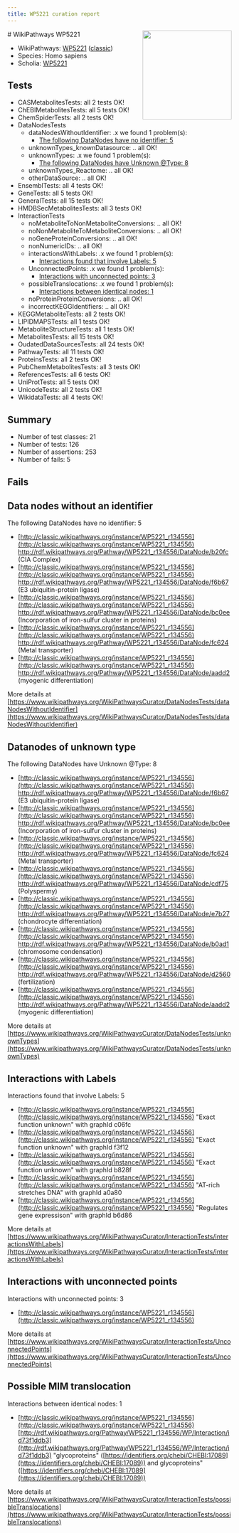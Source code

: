 ```yaml
---
title: WP5221 curation report
---
```


<img style="float: right; width: 200px" src="https://upload.wikimedia.org/wikipedia/commons/thumb/8/83/Wplogo_with_text_500.png/640px-Wplogo_with_text_500.png" />
# WikiPathways WP5221

* WikiPathways: [WP5221](https://wikipathways.org/pathways/WP5221) ([classic](https://classic.wikipathways.org/instance/WP5221))
* Species: Homo sapiens
* Scholia: [WP5221](https://scholia.toolforge.org/wikipathways/WP5221)
## Tests
* CASMetabolitesTests: all 2 tests OK!
* ChEBIMetabolitesTests: all 5 tests OK!
* ChemSpiderTests: all 2 tests OK!
* DataNodesTests
    * dataNodesWithoutIdentifier: .x we found 1 problem(s):
        * [The following DataNodes have no identifier: 5](#d2d32fa4)
    * unknownTypes_knownDatasource: .. all OK!
    * unknownTypes: .x we found 1 problem(s):
        * [The following DataNodes have Unknown @Type: 8](#839973e6)
    * unknownTypes_Reactome: .. all OK!
    * otherDataSource: .. all OK!
* EnsemblTests: all 4 tests OK!
* GeneTests: all 5 tests OK!
* GeneralTests: all 15 tests OK!
* HMDBSecMetabolitesTests: all 3 tests OK!
* InteractionTests
    * noMetaboliteToNonMetaboliteConversions: .. all OK!
    * noNonMetaboliteToMetaboliteConversions: .. all OK!
    * noGeneProteinConversions: .. all OK!
    * nonNumericIDs: .. all OK!
    * interactionsWithLabels: .x we found 1 problem(s):
        * [Interactions found that involve Labels: 5](#630d267c)
    * UnconnectedPoints: .x we found 1 problem(s):
        * [Interactions with unconnected points: 3](#35a61adb)
    * possibleTranslocations: .x we found 1 problem(s):
        * [Interactions between identical nodes: 1](#1c118206)
    * noProteinProteinConversions: .. all OK!
    * incorrectKEGGIdentifiers: .. all OK!
* KEGGMetaboliteTests: all 2 tests OK!
* LIPIDMAPSTests: all 1 tests OK!
* MetaboliteStructureTests: all 1 tests OK!
* MetabolitesTests: all 15 tests OK!
* OudatedDataSourcesTests: all 24 tests OK!
* PathwayTests: all 11 tests OK!
* ProteinsTests: all 2 tests OK!
* PubChemMetabolitesTests: all 3 tests OK!
* ReferencesTests: all 6 tests OK!
* UniProtTests: all 5 tests OK!
* UnicodeTests: all 2 tests OK!
* WikidataTests: all 4 tests OK!


## Summary

* Number of test classes: 21
* Number of tests: 126
* Number of assertions: 253
* Number of fails: 5

## Fails

<a name="d2d32fa4" />

## Data nodes without an identifier

The following DataNodes have no identifier: 5

* [http://classic.wikipathways.org/instance/WP5221_r134556](http://classic.wikipathways.org/instance/WP5221_r134556) http://rdf.wikipathways.org/Pathway/WP5221_r134556/DataNode/b20fc (CIA Complex)
* [http://classic.wikipathways.org/instance/WP5221_r134556](http://classic.wikipathways.org/instance/WP5221_r134556) http://rdf.wikipathways.org/Pathway/WP5221_r134556/DataNode/f6b67 (E3 ubiquitin-protein ligase)
* [http://classic.wikipathways.org/instance/WP5221_r134556](http://classic.wikipathways.org/instance/WP5221_r134556) http://rdf.wikipathways.org/Pathway/WP5221_r134556/DataNode/bc0ee (Incorporation of
iron-sulfur cluster in proteins)
* [http://classic.wikipathways.org/instance/WP5221_r134556](http://classic.wikipathways.org/instance/WP5221_r134556) http://rdf.wikipathways.org/Pathway/WP5221_r134556/DataNode/fc624 (Metal transporter)
* [http://classic.wikipathways.org/instance/WP5221_r134556](http://classic.wikipathways.org/instance/WP5221_r134556) http://rdf.wikipathways.org/Pathway/WP5221_r134556/DataNode/aadd2 (myogenic differentiation)


More details at [https://www.wikipathways.org/WikiPathwaysCurator/DataNodesTests/dataNodesWithoutIdentifier](https://www.wikipathways.org/WikiPathwaysCurator/DataNodesTests/dataNodesWithoutIdentifier)

<a name="839973e6" />

## Datanodes of unknown type

The following DataNodes have Unknown @Type: 8

* [http://classic.wikipathways.org/instance/WP5221_r134556](http://classic.wikipathways.org/instance/WP5221_r134556) http://rdf.wikipathways.org/Pathway/WP5221_r134556/DataNode/f6b67 (E3 ubiquitin-protein ligase)
* [http://classic.wikipathways.org/instance/WP5221_r134556](http://classic.wikipathways.org/instance/WP5221_r134556) http://rdf.wikipathways.org/Pathway/WP5221_r134556/DataNode/bc0ee (Incorporation of
iron-sulfur cluster in proteins)
* [http://classic.wikipathways.org/instance/WP5221_r134556](http://classic.wikipathways.org/instance/WP5221_r134556) http://rdf.wikipathways.org/Pathway/WP5221_r134556/DataNode/fc624 (Metal transporter)
* [http://classic.wikipathways.org/instance/WP5221_r134556](http://classic.wikipathways.org/instance/WP5221_r134556) http://rdf.wikipathways.org/Pathway/WP5221_r134556/DataNode/cdf75 (Polyspermy)
* [http://classic.wikipathways.org/instance/WP5221_r134556](http://classic.wikipathways.org/instance/WP5221_r134556) http://rdf.wikipathways.org/Pathway/WP5221_r134556/DataNode/e7b27 (chondrocyte differentiation)
* [http://classic.wikipathways.org/instance/WP5221_r134556](http://classic.wikipathways.org/instance/WP5221_r134556) http://rdf.wikipathways.org/Pathway/WP5221_r134556/DataNode/b0ad1 (chromosome
condensation)
* [http://classic.wikipathways.org/instance/WP5221_r134556](http://classic.wikipathways.org/instance/WP5221_r134556) http://rdf.wikipathways.org/Pathway/WP5221_r134556/DataNode/d2560 (fertilization)
* [http://classic.wikipathways.org/instance/WP5221_r134556](http://classic.wikipathways.org/instance/WP5221_r134556) http://rdf.wikipathways.org/Pathway/WP5221_r134556/DataNode/aadd2 (myogenic differentiation)


More details at [https://www.wikipathways.org/WikiPathwaysCurator/DataNodesTests/unknownTypes](https://www.wikipathways.org/WikiPathwaysCurator/DataNodesTests/unknownTypes)

<a name="630d267c" />

## Interactions with Labels

Interactions found that involve Labels: 5

* [http://classic.wikipathways.org/instance/WP5221_r134556](http://classic.wikipathways.org/instance/WP5221_r134556) "Exact function unknown" with graphId c06fc
* [http://classic.wikipathways.org/instance/WP5221_r134556](http://classic.wikipathways.org/instance/WP5221_r134556) "Exact function unknown" with graphId f3f12
* [http://classic.wikipathways.org/instance/WP5221_r134556](http://classic.wikipathways.org/instance/WP5221_r134556) "Exact function unknown" with graphId b828f
* [http://classic.wikipathways.org/instance/WP5221_r134556](http://classic.wikipathways.org/instance/WP5221_r134556) "AT-rich stretches DNA" with graphId a0a80
* [http://classic.wikipathways.org/instance/WP5221_r134556](http://classic.wikipathways.org/instance/WP5221_r134556) "Regulates
gene expressison" with graphId b6d86


More details at [https://www.wikipathways.org/WikiPathwaysCurator/InteractionTests/interactionsWithLabels](https://www.wikipathways.org/WikiPathwaysCurator/InteractionTests/interactionsWithLabels)

<a name="35a61adb" />

## Interactions with unconnected points

Interactions with unconnected points: 3

* [http://classic.wikipathways.org/instance/WP5221_r134556](http://classic.wikipathways.org/instance/WP5221_r134556)


More details at [https://www.wikipathways.org/WikiPathwaysCurator/InteractionTests/UnconnectedPoints](https://www.wikipathways.org/WikiPathwaysCurator/InteractionTests/UnconnectedPoints)

<a name="1c118206" />

## Possible MIM translocation

Interactions between identical nodes: 1

* [http://classic.wikipathways.org/instance/WP5221_r134556](http://classic.wikipathways.org/instance/WP5221_r134556) [http://rdf.wikipathways.org/Pathway/WP5221_r134556/WP/Interaction/id73f1ddb3](http://rdf.wikipathways.org/Pathway/WP5221_r134556/WP/Interaction/id73f1ddb3) "glycoproteins" ([https://identifiers.org/chebi/CHEBI:17089](https://identifiers.org/chebi/CHEBI:17089)) and 
glycoproteins" ([https://identifiers.org/chebi/CHEBI:17089](https://identifiers.org/chebi/CHEBI:17089))


More details at [https://www.wikipathways.org/WikiPathwaysCurator/InteractionTests/possibleTranslocations](https://www.wikipathways.org/WikiPathwaysCurator/InteractionTests/possibleTranslocations)

